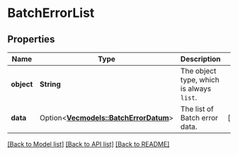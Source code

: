 # BatchErrorList

## Properties

Name | Type | Description | Notes
------------ | ------------- | ------------- | -------------
**object** | **String** | The object type, which is always `list`. | 
**data** | Option<[**Vec<models::BatchErrorDatum>**](BatchErrorDatum.md)> | The list of Batch error data. | [optional]

[[Back to Model list]](../README.md#documentation-for-models) [[Back to API list]](../README.md#documentation-for-api-endpoints) [[Back to README]](../README.md)


